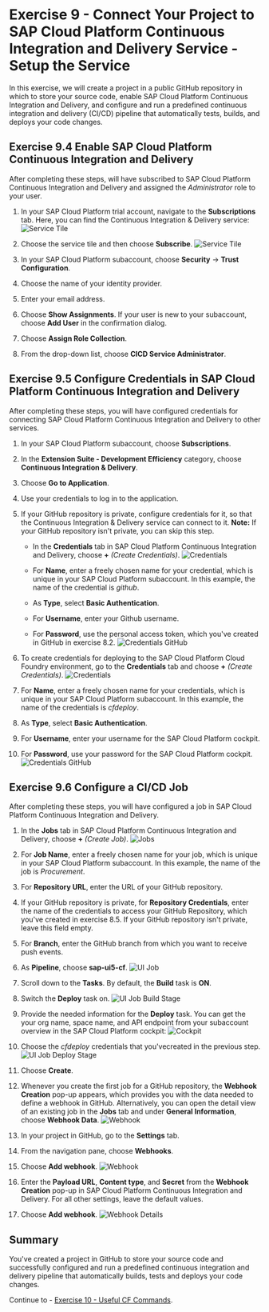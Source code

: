 # Exercise 9 - Connect Your Project to SAP Cloud Platform Continuous Integration and Delivery Service - Setup the Service

In this exercise, we will create a project in a public GitHub repository in which to store your source code, enable SAP Cloud Platform Continuous Integration and Delivery, and configure and run a predefined continuous integration and delivery (CI/CD) pipeline that automatically tests, builds, and deploys your code changes.

## Exercise 9.4 Enable SAP Cloud Platform Continuous Integration and Delivery

After completing these steps, will have subscribed to SAP Cloud Platform Continuous Integration and Delivery and assigned the *Administrator* role to your user.

1. In your SAP Cloud Platform trial account, navigate to the **Subscriptions** tab.
Here, you can find the Continuous Integration & Delivery service:
![Service Tile](./images/CICD_ServiceTile.png)

2. Choose the service tile and then choose **Subscribe**.
![Service Tile](./images/CICD_subscribe_service.png)

3. In your SAP Cloud Platform subaccount, choose **Security** → **Trust Configuration**.

4. Choose the name of your identity provider.

5. Enter your email address.

6. Choose **Show Assignments**.
If your user is new to your subaccount, choose **Add User** in the confirmation dialog.

7. Choose **Assign Role Collection**.

8. From the drop-down list, choose **CICD Service Administrator**.


## Exercise 9.5 Configure Credentials in SAP Cloud Platform Continuous Integration and Delivery

After completing these steps, you will have configured credentials for connecting SAP Cloud Platform Continuous Integration and Delivery to other services.

1. In your SAP Cloud Platform subaccount, choose **Subscriptions**.

2. In the **Extension Suite - Development Efficiency** category, choose **Continuous Integration & Delivery**.

3. Choose **Go to Application**.

4. Use your credentials to log in to the application.

5. If your GitHub repository is private, configure credentials for it, so that the Continuous Integration & Delivery service can connect to it. **Note:** If your GitHub repository isn't private, you can skip this step.

    - In the **Credentials** tab in SAP Cloud Platform Continuous Integration and Delivery, choose **+** *(Create Credentials)*.
  ![Credentials](./images/CICD_credentials.png)
  
    - For **Name**, enter a freely chosen name for your credential, which is unique in your SAP Cloud Platform subaccount. In this example, the name of the credential is *github*.
  
    - As **Type**, select **Basic Authentication**.

    - For **Username**, enter your Github username.
  
    - For **Password**, use the personal access token, which you've created in GitHub in exercise 8.2.
     ![Credentials GitHub](./images/CICD_credentials_github.png)


6. To create credentials for deploying to the SAP Cloud Platform Cloud Foundry environment, go to the **Credentials** tab and choose **+** *(Create Credentials)*.
![Credentials](./images/CICD_credentials.png)

7. For **Name**, enter a freely chosen name for your credentials, which is unique in your SAP Cloud Platform subaccount. In this example, the name of the credentials is *cfdeploy*.

8. As **Type**, select **Basic Authentication**.

9. For **Username**, enter your username for the SAP Cloud Platform cockpit.

10. For **Password**, use your password for the SAP Cloud Platform cockpit.
![Credentials GitHub](./images/CICD_credentials_cfdeploy.png)


## Exercise 9.6 Configure a CI/CD Job

After completing these steps, you will have configured a job in SAP Cloud Platform Continuous Integration and Delivery.

1. In the **Jobs** tab in SAP Cloud Platform Continuous Integration and Delivery, choose **+** *(Create Job)*.
![Jobs](./images/CICD_jobs.png)

2. For **Job Name**, enter a freely chosen name for your job, which is unique in your SAP Cloud Platform subaccount. In this example, the name of the job is *Procurement*.

3. For **Repository URL**, enter the URL of your GitHub repository.

4. If your GitHub repository is private, for **Repository Credentials**, enter the name of the credentials to access your GitHub Repository, which you've created in exercise 8.5. If your GitHub repository isn't private, leave this field empty.

5. For **Branch**, enter the GitHub branch from which you want to receive push events.

6. As **Pipeline**, choose **sap-ui5-cf**.
![UI Job](./images/CICD_UI_job.png)

7. Scroll down to the **Tasks**. By default, the **Build** task is **ON**.

8. Switch the **Deploy** task on.
![UI Job Build Stage](./images/CICD_UI_job_build.png)

9. Provide the needed information for the **Deploy** task. You can get the your org name, space name, and API endpoint from your subaccount overview in the SAP Cloud Platform cockpit:
![Cockpit](./images/CP_API_Endpoint.png)

10. Choose the *cfdeploy* credentials that you'vecreated in the previous step.
![UI Job Deploy Stage](./images/CICD_UI_job_deploy.png)

11. Choose **Create**.

12. Whenever you create the first job for a GitHub repository, the **Webhook Creation** pop-up appears, which provides you with the data needed to define a webhook in GitHub. Alternatively, you can open the detail view of an existing job in the **Jobs** tab and under **General Information**, choose **Webhook Data**.
![Webhook](./images/CICD_webhook.png)

13. In your project in GitHub, go to the **Settings** tab.

14. From the navigation pane, choose **Webhooks**.

15. Choose **Add webhook**.
![Webhook](./images/GH_webhook.png)

16. Enter the **Payload URL**, **Content type**, and **Secret** from the **Webhook Creation** pop-up in SAP Cloud Platform Continuous Integration and Delivery. For all other settings, leave the default values.

8. Choose **Add webhook**.
![Webhook Details](./images/GH_webhook_details.png)



## Summary

You've created a project in GitHub to store your source code and successfully configured and run a predefined continuous integration and delivery pipeline that automatically builds, tests and deploys your code changes.

Continue to - [Exercise 10 - Useful CF Commands](../ex10/README.md).